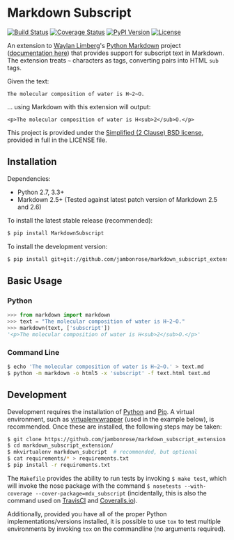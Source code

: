 # Markdown Subscript

[![Build Status](https://travis-ci.org/jambonrose/markdown_subscript_extension.svg?branch=master)](https://travis-ci.org/jambonrose/markdown_subscript_extension)
[![Coverage Status](https://img.shields.io/coveralls/jambonrose/markdown_subscript_extension.svg)](https://coveralls.io/r/jambonrose/markdown_subscript_extension)
[![PyPI Version](http://img.shields.io/pypi/v/MarkdownSubscript.svg)](https://pypi.python.org/pypi/MarkdownSubscript/)
[![License](http://img.shields.io/pypi/l/MarkdownSubscript.svg)](http://opensource.org/licenses/BSD-2-Clause)

An extension to [Waylan Limberg](https://github.com/waylan)'s [Python Markdown](https://github.com/waylan/Python-Markdown) project ([documentation here](https://pythonhosted.org/Markdown/index.html)) that provides support for subscript text in Markdown. The extension treats `~` characters as tags, converting pairs into HTML `sub` tags.

Given the text:

    The molecular composition of water is H~2~O.

… using Markdown with this extension will output:

    <p>The molecular composition of water is H<sub>2</sub>O.</p>

This project is provided under the [Simplified (2 Clause) BSD license](http://choosealicense.com/licenses/bsd-2-clause/), provided in full in the LICENSE file.

## Installation

Dependencies:

- Python 2.7, 3.3+
- Markdown 2.5+
  (Tested against latest patch version of Markdown 2.5 and 2.6)

To install the latest stable release (recommended):

```bash
$ pip install MarkdownSubscript
```

To install the development version:

```bash
$ pip install git+git://github.com/jambonrose/markdown_subscript_extension.git
```

## Basic Usage

### Python

```python
>>> from markdown import markdown
>>> text = "The molecular composition of water is H~2~O."
>>> markdown(text, ['subscript'])
'<p>The molecular composition of water is H<sub>2</sub>O.</p>'
```

### Command Line

```bash
$ echo 'The molecular composition of water is H~2~O.' > text.md
$ python -m markdown -o html5 -x 'subscript' -f text.html text.md
```

## Development

Development requires the installation of [Python](https://www.python.org/) and [Pip](https://pip.pypa.io/en/latest/installing.html). A virtual environment, such as [virtualenvwrapper](https://pypi.python.org/pypi/virtualenvwrapper) (used in the example below), is recommended. Once these are installed, the following steps may be taken:

```bash
$ git clone https://github.com/jambonrose/markdown_subscript_extension.git
$ cd markdown_subscript_extension/
$ mkvirtualenv markdown_subcript  # recommended, but optional
$ cat requirements/* > requirements.txt
$ pip install -r requirements.txt
```

The `Makefile` provides the ability to run tests by invoking `$ make test`, which will invoke the nose package with the command `$ nosetests --with-coverage --cover-package=mdx_subscript` (incidentally, this is also the command used on [TravisCI](https://travis-ci.org/jambonrose/markdown_subscript_extension) and [Coveralls.io](https://coveralls.io/r/jambonrose/markdown_subscript_extension)).

Additionally, provided you have all of the proper Python
implementations/versions installed, it is possible to use `tox` to test
multiple environments by invoking `tox` on the commandline (no arguments
required).
